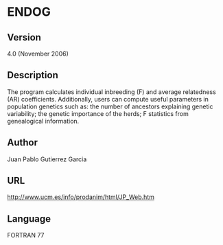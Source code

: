 # ENDOG

## Version
4.0 (November 2006)

## Description
The program calculates individual inbreeding (F) and average relatedness (AR) coefficients. Additionally, users can compute useful parameters in population genetics such as: the number of ancestors explaining genetic variability; the genetic importance of the herds; F statistics from genealogical information.

## Author
Juan Pablo Gutierrez Garcia

## URL
http://www.ucm.es/info/prodanim/html/JP_Web.htm

## Language
FORTRAN 77